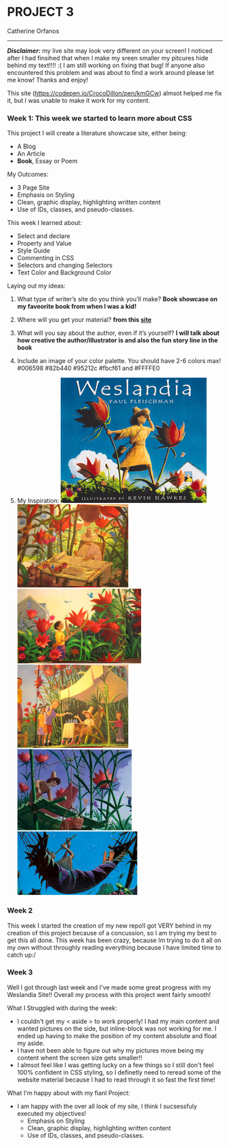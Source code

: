 # **PROJECT 3**
Catherine Orfanos
___
***Disclaimer:*** my live site may look very different on your screen! I noticed after I had finsihed that when I make my sreen smaller my pitcures hide behind my text!!!! :( I am still working on fixing that bug! If anyone also encountered this problem and was about to find a work around please let me know! Thanks and enjoy!

This site (https://codepen.io/CrocoDillon/pen/kmGCw) almsot helped me fix it, but I was unable to make it work for my content.

### **Week 1:** This week we started to learn more about CSS

This project I will create a literature showcase site, either being:
- A Blog
- An Article
- **Book**, Essay or Poem

My Outcomes:
- 3 Page Site
- Emphasis on Styling
- Clean, graphic display, highlighting written content
- Use of IDs, classes, and pseudo-classes.

This week I learned about:
- Select and declare
- Property and Value
- Style Guide
- Commenting in CSS
- Selectors and changing Selectors
- Text Color and Background Color

Laying out my ideas:
1. What type of writer’s site do you think you’ll make? **Book showcase on my faveorite book from when I was a kid!**
2. Where will you get your material? **from this [site](http://www.umich.edu/~childlit/Weslandia/WESTframeset1.htm)**
3. What will you say about the author, even if it’s yourself? **I will talk about how creative the author/illustrator is and also the fun story line in the book**
4. Include an image of your color palette. You should have 2-6 colors max! #006598 #82b440 #95212c #fbcf61 and #FFFFE0

5. My Inspiration:
![COVER](./Images/COVER.png)![DESK](./Images/DESK.jpeg)![FLOWER](./Images/FLOWER.jpeg)![FRIENDS](./Images/FRIENDS.jpeg)![LOFT](./Images/LOFT.jpeg)![MUSIC](./Images/MUSIC.jpeg)

### **Week 2**
This week I started the creation of my new repo!I got VERY behind in my creation of this project because of a concussion, so I am trying my best to get this all done. This week has been crazy, because Im trying to do it all on my own without throughly reading everything because I have limited time to catch up:/

### **Week 3**
Well I got through last week and I've made some great progress with my Weslandia Site!! Overall my process with this project went fairly smooth!

What I Struggled with during the week:
- I couldn't get my < aside > to work properly! I had my main content and wanted pictures on the side, but inline-block was not working for me. I ended up having to make the position of my content absolute and float my aside.
- I have not been able to figure out why my pictures move being my content whent the screen size gets smaller!!
- I almsot feel like I was getting lucky on a few things so I still don't feel 100% confident in CSS styling, so I definetly need to reread some of the website material because I had to read through it so fast the first time!


What I'm happy about with my fianl Project:
- I am happy with the over all look of my site, I think I sucsessfuly executed my objectives!
  - Emphasis on Styling
  - Clean, graphic display, highlighting written content
  - Use of IDs, classes, and pseudo-classes.
